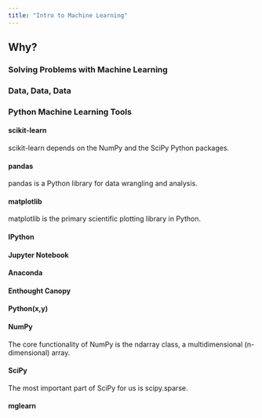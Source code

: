 ```yaml
---
title: "Intro to Machine Learning"
---
```


## Why?

### Solving Problems with Machine Learning

### Data, Data, Data

### Python Machine Learning Tools

#### scikit-learn

scikit-learn depends on the NumPy and the SciPy Python packages.

#### pandas

pandas is a Python library for data wrangling and analysis.

#### matplotlib

matplotlib is the primary scientific plotting library in Python.

#### IPython

#### Jupyter Notebook

#### Anaconda

#### Enthought Canopy

#### Python(x,y)

#### NumPy

The core functionality of NumPy is the ndarray class, a multidimensional (n-dimensional) array.

#### SciPy

The most important part of SciPy for us is scipy.sparse.

#### mglearn

